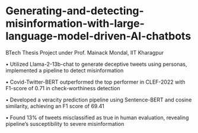 # Generating-and-detecting-misinformation-with-large-language-model-driven-AI-chatbots

BTech Thesis Project under Prof. Mainack Mondal, IIT Kharagpur

• Utilized Llama-2-13b-chat to generate deceptive tweets using personas, implemented a pipeline to detect misinformation

• Covid-Twitter-BERT outperformed the top performer in CLEF-2022 with F1-score of 0.71 in check-worthiness detection

• Developed a veracity prediction pipeline using Sentence-BERT and cosine similarity, achieving an F1 score of 69.41

• Found 13% of tweets misclassified as true in human evaluation, revealing pipeline’s susceptibility to severe misinformation
